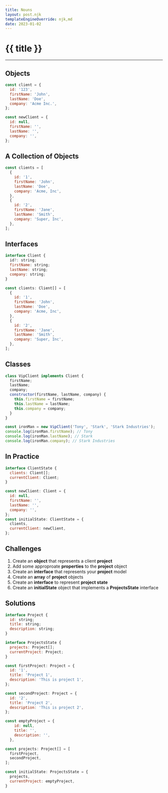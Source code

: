 ```yaml
---
title: Nouns
layout: post.njk
templateEngineOverride: njk,md
date: 2023-01-02
---
```


# {{ title }}

---

## Objects

```javascript
const client = {
  id: '123',
  firstName: 'John',
  lastName: 'Doe',
  company: 'Acme Inc.',
};
```

```javascript
const newClient = {
  id: null,
  firstName: '',
  lastName: '',
  company: '',
};
```

## A Collection of Objects

```javascript
const clients = [
  {
    id: '1',
    firstName: 'John',
    lastName: 'Doe',
    company: 'Acme, Inc',
  },
  {
    id: '2',
    firstName: 'Jane',
    lastName: 'Smith',
    company: 'Super, Inc',
  },
];
```

## Interfaces

```javascript
interface Client {
  id?: string;
  firstName: string;
  lastName: string;
  company: string;
}
```

```javascript
const clients: Client[] = [
  {
    id: '1',
    firstName: 'John',
    lastName: 'Doe',
    company: 'Acme, Inc',
  },
  {
    id: '2',
    firstName: 'Jane',
    lastName: 'Smith',
    company: 'Super, Inc',
  },
];
```

## Classes

```javascript
class VipClient implements Client {
  firstName;
  lastName;
  company;
  constructor(firstName, lastName, company) {
    this.firstName = firstName;
    this.lastName = lastName;
    this.company = company;
  }
}
```

```javascript
const ironMan = new VipClient('Tony', 'Stark', 'Stark Industries');
console.log(ironMan.firstName); // Tony
console.log(ironMan.lastName); // Stark
console.log(ironMan.company); // Stark Industries
```

## In Practice

```javascript
interface ClientState {
  clients: Client[];
  currentClient: Client;
}
```

```javascript
const newClient: Client = {
  id: null,
  firstName: '',
  lastName: '',
  company: '',
};
const initialState: ClientState = {
  clients,
  currentClient: newClient,
};
```

## Challenges

1. Create an **object** that represents a client **project**
2. Add some approproate **properties** to the **project** object
3. Create an **interface** that represents your **project** model
4. Create an **array** of **project** objects
5. Create an **interface** to represent **project state**
6. Create an **initialState** object that implements a **ProjectsState** interface

## Solutions

```javascript
interface Project {
  id: string;
  title: string;
  description: string;
}

interface ProjectsState {
  projects: Project[];
  currentProject: Project;
}

const firstProject: Project = {
  id: '1',
  title: 'Project 1',
  description: 'This is project 1',
};

const secondProject: Project = {
  id: '2',
  title: 'Project 2',
  description: 'This is project 2',
};

const emptyProject = {
    id: null,
    title: '',
    description: '',
  },

const projects: Project[] = [
  firstProject,
  secondProject,
];

const initialState: ProjectsState = {
  projects,
  currentProject: emptyProject,
}
```